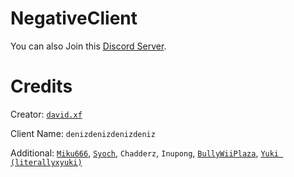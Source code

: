 # NegativeClient
You can also Join this [Discord Server](https://discord.com/invite/xumaYBBhJv).

# Credits
Creator: [`david.xf`](https://github.com/David-xF)

Client Name: `denizdenizdenizdeniz`

Additional: [`Miku666`](https://github.com/NessieHax), [`Syoch`](https://github.com/syoch), `Chadderz`, `Inupong`, [`BullyWiiPlaza`](https://github.com/BullyWiiPlaza), [`Yuki (literallyxyuki)`](https://github.com/literallyuki)
